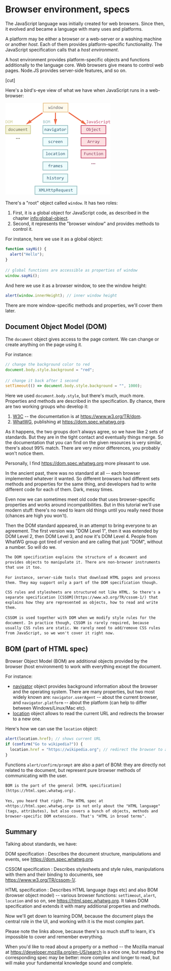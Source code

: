 # Browser environment, specs

The JavaScript language was initially created for web browsers. Since then, it evolved and became a language with many uses and platforms.

A platform may be either a browser or a web-server or a washing machine or another *host*. Each of them provides platform-specific functionality. The JavaScript specification calls that a *host environment*.

A host environment provides platform-specific objects and functions additionally to the language core. Web browsers give means to control web pages. Node.JS provides server-side features, and so on.

[cut]

Here's a bird's-eye view of what we have when JavaScript runs in a web-browser:

![](windowObjects.png)

There's a "root" object called `window`. It has two roles:

1. First, it is a global object for JavaScript code, as described in the chapter <info:global-object>.
2. Second, it represents the "browser window" and provides methods to control it.

For instance, here we use it as a global object:

```js run
function sayHi() {
  alert("Hello");
}

// global functions are accessible as properties of window
window.sayHi();
```

And here we use it as a browser window, to see the window height:

```js run
alert(window.innerHeight); // inner window height
```

There are more window-specific methods and properties, we'll cover them later.

## Document Object Model (DOM)

The `document` object gives access to the page content. We can change or create anything on the page using it.

For instance:
```js run
// change the background color to red
document.body.style.background = "red";

// change it back after 1 second
setTimeout(() => document.body.style.background = "", 1000);
```

Here we used `document.body.style`, but there's much, much more. Properties and methods are described in the specification. By chance, there are two working groups who develop it:

1. [W3C](https://en.wikipedia.org/wiki/World_Wide_Web_Consortium) -- the documentation is at <https://www.w3.org/TR/dom>.
2. [WhatWG](https://en.wikipedia.org/wiki/WHATWG), publishing at <https://dom.spec.whatwg.org>.

As it happens, the two groups don't always agree, so we have like 2 sets of standards. But they are in the tight contact and eventually things merge. So the documentation that you can find on the given resources is very similar, there's about 99% match. There are very minor differences, you probably won't notice them.

Personally, I find <https://dom.spec.whatwg.org> more pleasant to use.

In the ancient past, there was no standard at all -- each browser implemented whatever it wanted. So different browsers had different sets methods and properties for the same thing, and developers had to write different code for each of them. Dark, messy times.

Even now we can sometimes meet old code that uses browser-specific properties and works around incompatibilities. But in this tutorial we'll use modern stuff: there's no need to learn old things until you really need those (chances are high you won't).

Then the DOM standard appeared, in an attempt to bring everyone to an agreement. The first version was "DOM Level 1", then it was extended by DOM Level 2, then DOM Level 3, and now it's DOM Level 4. People from WhatWG group got tired of version and are calling that just "DOM", without a number. So will do we.

```smart header="DOM is not only for browsers"
The DOM specification explains the structure of a document and provides objects to manipulate it. There are non-browser instruments that use it too.

For instance, server-side tools that download HTML pages and process them. They may support only a part of the DOM specification though.
```

```smart header="CSSOM for styling"
CSS rules and stylesheets are structured not like HTML. So there's a separate specification [CSSOM](https://www.w3.org/TR/cssom-1/) that explains how they are represented as objects, how to read and write them.

CSSOM is used together with DOM when we modify style rules for the document. In practice though, CSSOM is rarely required, because usually CSS rules are static. We rarely need to add/remove CSS rules from JavaScript, so we won't cover it right now.
```

## BOM (part of HTML spec)

Browser Object Model (BOM) are additional objects provided by the browser (host environment) to work with everything except the document.

For instance:

- [navigator](mdn:api/Window/navigator) object provides background information about the browser and the operating system. There are many properties, but two most widely known are: `navigator.userAgent` -- about the current browser, and `navigator.platform` -- about the platform (can help to differ between Windows/Linux/Mac etc).
- [location](mdn:api/Window/location) object allows to read the current URL and redirects the browser to a new one.

Here's how we can use the `location` object:

```js run
alert(location.href); // shows current URL
if (confirm("Go to wikipedia?")) {
  location.href = "https://wikipedia.org"; // redirect the browser to another URL
}
```

Functions `alert/confirm/prompt` are also a part of BOM: they are directly not related to the document, but represent pure browser methods of communicating with the user.


```smart header="HTML specification"
BOM is the part of the general [HTML specification](https://html.spec.whatwg.org).

Yes, you heard that right. The HTML spec at <https://html.spec.whatwg.org> is not only about the "HTML language" (tags, attributes), but also covers a bunch of objects, methods and browser-specific DOM extensions. That's "HTML in broad terms".
```

## Summary

Talking about standards, we have:

DOM specification
: Describes the document structure, manipulations and events, see <https://dom.spec.whatwg.org>.

CSSOM specification
: Describes stylesheets and style rules, manipulations with them and their binding to documents, see <https://www.w3.org/TR/cssom-1/>.

HTML specification
: Describes HTML language (tags etc) and also BOM (browser object model) -- various browser functions: `setTimeout`, `alert`, `location` and so on, see <https://html.spec.whatwg.org>. It takes DOM specification and extends it with many additional properties and methods.

Now we'll get down to learning DOM, because the document plays the central role in the UI, and working with it is the most complex part.

Please note the links above, because there's so much stuff to learn, it's impossible to cover and remember everything.

When you'd like to read about a property or a method -- the Mozilla manual at <https://developer.mozilla.org/en-US/search> is a nice one, but reading the corresponding spec may be better: more complex and longer to read, but will make your fundamental knowledge sound and complete.
